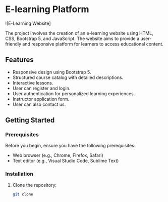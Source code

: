 # E-learning Platform
![E-Learning Website]

The project involves the creation of an e-learning website using HTML, CSS, Bootstrap 5, and JavaScript. The website aims to provide a user-friendly and responsive platform for learners to access educational content.

## Features

- Responsive design using Bootstrap 5.
- Structured course catalog with detailed descriptions.
- Interactive lessons.
- User can register and login.
- User authentication for personalized learning experiences.
- Instructor application form.
- User can also contact us.

## Getting Started

### Prerequisites

Before you begin, ensure you have the following prerequisites:

- Web browser (e.g., Chrome, Firefox, Safari)
- Text editor (e.g., Visual Studio Code, Sublime Text)

### Installation

1. Clone the repository:
   ```bash
   git clone 

